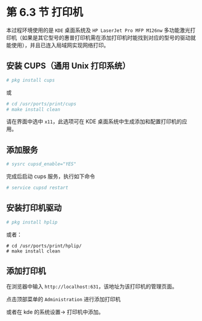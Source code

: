 # 第 6.3 节 打印机

本过程环境使用的是 `KDE` 桌面系统及 `HP LaserJet Pro MFP M126nw` 多功能激光打印机（如果是其它型号的惠普打印机需在添加打印机时能找到对应的型号的驱动就能使用），并且已连入局域网实现网络打印。

## 安装 CUPS（通用 Unix 打印系统）

```sh
# pkg install cups
```

或

```sh
# cd /usr/ports/print/cups
# make install clean
```

请在界面中选中 `x11`，此选项可在 KDE 桌面系统中生成添加和配置打印机的应用。

## 添加服务

```sh
# sysrc cupsd_enable="YES"
```

完成后启动 cups 服务，执行如下命令

```sh
# service cupsd restart
```

## 安装打印机驱动

```sh
# pkg install hplip
```

或者：

```
# cd /usr/ports/print/hplip/
# make install clean
```

## 添加打印机

在浏览器中输入 `http://localhost:631`，该地址为该打印机的管理页面。

点击顶部菜单的 `Administration` 进行添加打印机

或者在 kde 的系统设置-> 打印机中添加。
